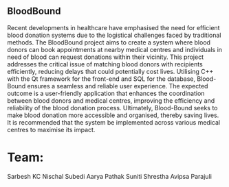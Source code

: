 ## BloodBound
Recent developments in healthcare have emphasised the need for efficient blood
donation systems due to the logistical challenges faced by traditional methods.
The BloodBound project aims to create a system where blood donors can book
appointments at nearby medical centres and individuals in need of blood can
request donations within their vicinity. This project addresses the critical issue of
matching blood donors with recipients efficiently, reducing delays that could
potentially cost lives. Utilising C++ with the Qt framework for the front-end and
SQL for the database, Blood-Bound ensures a seamless and reliable user
experience. The expected outcome is a user-friendly application that enhances the
coordination between blood donors and medical centres, improving the efficiency
and reliability of the blood donation process. Ultimately, Blood-Bound seeks to
make blood donation more accessible and organised, thereby saving lives. It is
recommended that the system be implemented across various medical centres to
maximise its impact.

# Team:
Sarbesh KC
Nischal Subedi
Aarya Pathak
Suniti Shrestha
Avipsa Parajuli